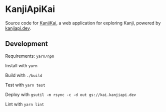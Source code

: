 # KanjiApiKai

Source code for [KanjiKai](https://kai.kanjiapi.dev), a web application for
exploring Kanji, powered by [kanjiapi.dev](https://kanjiapi.dev).

## Development

Requirements: `yarn/npm`

Install with `yarn`

Build with `./build`

Test with `yarn test`

Deploy with `gsutil -m rsync -c -d out gs://kai.kanjiapi.dev`

Lint with `yarn lint`
